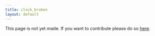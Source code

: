 ```yaml
---
title: clock_broken
layout: default
---
```


This page is not yet made. If you want to contribute please do so [here](https://github.com/CrazyH2/Bigstone/blob/wiki/components/clock_broken.md).
